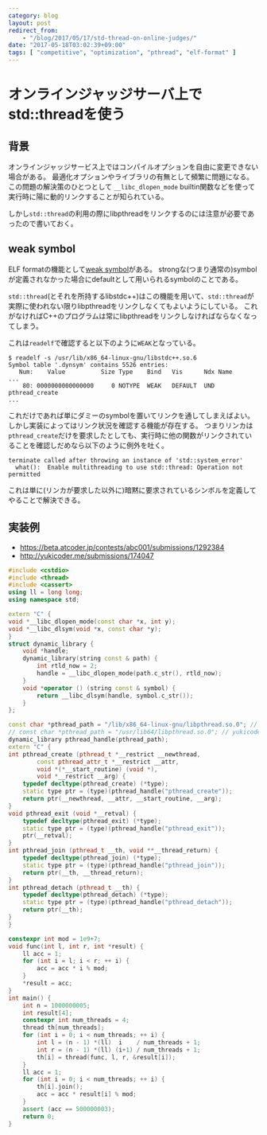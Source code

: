 ```yaml
---
category: blog
layout: post
redirect_from:
    - "/blog/2017/05/17/std-thread-on-online-judges/"
date: "2017-05-18T03:02:39+09:00"
tags: [ "competitive", "optimization", "pthread", "elf-format" ]
---
```


# オンラインジャッジサーバ上でstd::threadを使う

## 背景

オンラインジャッジサービス上ではコンパイルオプションを自由に変更できない場合がある。
最適化オプションやライブラリの有無として頻繁に問題になる。
この問題の解決策のひとつとして `__libc_dlopen_mode` builtin関数などを使って実行時に陽に動的リンクすることが知られている。

しかし`std::thread`の利用の際にlibpthreadをリンクするのには注意が必要であったので書いておく。

## weak symbol

ELF formatの機能として[weak symbol](https://en.wikipedia.org/wiki/Weak_symbol)がある。
strongな(つまり通常の)symbolが定義されなかった場合にdefaultとして用いられるsymbolのことである。

`std::thread`(とそれを所持するlibstdc++)はこの機能を用いて、`std::thread`が実際に使われない限りlibpthreadをリンクしなくてもよいようにしている。
これがなければC++のプログラムは常にlibpthreadをリンクしなければならなくなってしまう。

これは`readelf`で確認すると以下のように`WEAK`となっている。

```
$ readelf -s /usr/lib/x86_64-linux-gnu/libstdc++.so.6
Symbol table '.dynsym' contains 5526 entries:
   Num:    Value          Size Type    Bind   Vis      Ndx Name
...
    80: 0000000000000000     0 NOTYPE  WEAK   DEFAULT  UND pthread_create
...
```

これだけであれば単にダミーのsymbolを置いてリンクを通してしまえばよい。
しかし実装によってはリンク状況を確認する機能が存在する。
つまりリンカは`pthread_create`だけを要求したとしても、実行時に他の関数がリンクされていることを確認しだめなら以下のように例外を吐く。

```
terminate called after throwing an instance of 'std::system_error'
  what():  Enable multithreading to use std::thread: Operation not permitted
```

これは単に(リンカが要求した以外に)暗黙に要求されているシンボルを定義してやることで解決できる。

## 実装例

-   <https://beta.atcoder.jp/contests/abc001/submissions/1292384>
-   <http://yukicoder.me/submissions/174047>

``` c++
#include <cstdio>
#include <thread>
#include <cassert>
using ll = long long;
using namespace std;

extern "C" {
void *__libc_dlopen_mode(const char *x, int y);
void *__libc_dlsym(void *x, const char *y);
}
struct dynamic_library {
    void *handle;
    dynamic_library(string const & path) {
        int rtld_now = 2;
        handle = __libc_dlopen_mode(path.c_str(), rtld_now);
    }
    void *operator () (string const & symbol) {
        return __libc_dlsym(handle, symbol.c_str());
    }
};

const char *pthread_path = "/lib/x86_64-linux-gnu/libpthread.so.0"; // atcoder
// const char *pthread_path = "/usr/lib64/libpthread.so.0"; // yukicoder
dynamic_library pthread_handle(pthread_path);
extern "C" {
int pthread_create (pthread_t *__restrict __newthread,
        const pthread_attr_t *__restrict __attr,
        void *(*__start_routine) (void *),
        void *__restrict __arg) {
    typedef decltype(pthread_create) (*type);
    static type ptr = (type)(pthread_handle("pthread_create"));
    return ptr(__newthread, __attr, __start_routine, __arg);
}
void pthread_exit (void *__retval) {
    typedef decltype(pthread_exit) (*type);
    static type ptr = (type)(pthread_handle("pthread_exit"));
    ptr(__retval);
}
int pthread_join (pthread_t __th, void **__thread_return) {
    typedef decltype(pthread_join) (*type);
    static type ptr = (type)(pthread_handle("pthread_join"));
    return ptr(__th, __thread_return);
}
int pthread_detach (pthread_t __th) {
    typedef decltype(pthread_detach) (*type);
    static type ptr = (type)(pthread_handle("pthread_detach"));
    return ptr(__th);
}
}

constexpr int mod = 1e9+7;
void func(int l, int r, int *result) {
    ll acc = 1;
    for (int i = l; i < r; ++ i) {
        acc = acc * i % mod;
    }
    *result = acc;
}
int main() {
    int n = 1000000005;
    int result[4];
    constexpr int num_threads = 4;
    thread th[num_threads];
    for (int i = 0; i < num_threads; ++ i) {
        int l = (n - 1) *(ll)  i    / num_threads + 1;
        int r = (n - 1) *(ll) (i+1) / num_threads + 1;
        th[i] = thread(func, l, r, &result[i]);
    }
    ll acc = 1;
    for (int i = 0; i < num_threads; ++ i) {
        th[i].join();
        acc = acc * result[i] % mod;
    }
    assert (acc == 500000003);
    return 0;
}
```
